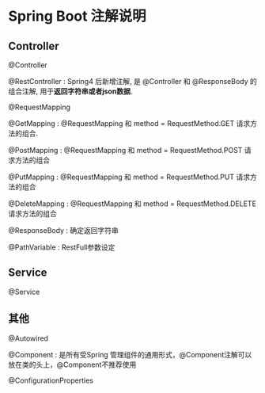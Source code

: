 # Spring Boot 注解说明
 

## Controller
@Controller

@RestController : Spring4 后新增注解, 是 @Controller 和 @ResponseBody 的组合注解, 用于**返回字符串或者json数据**.

@RequestMapping

@GetMapping : @RequestMapping 和 method = RequestMethod.GET 请求方法的组合.

@PostMapping : @RequestMapping 和 method = RequestMethod.POST 请求方法的组合

@PutMapping : @RequestMapping 和 method = RequestMethod.PUT 请求方法的组合

@DeleteMapping : @RequestMapping 和 method = RequestMethod.DELETE 请求方法的组合

@ResponseBody : 确定返回字符串

@PathVariable : RestFull参数设定

## Service
@Service

## 其他
@Autowired

@Component : 是所有受Spring 管理组件的通用形式，@Component注解可以放在类的头上，@Component不推荐使用

@ConfigurationProperties